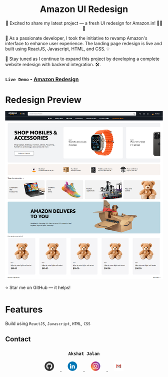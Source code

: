 <h1 align="center">Amazon UI Redesign</h1>

<p align="center">🚀 Excited to share my latest project — a fresh UI redesign for Amazon.in! 👨‍💻✨

🌟 As a passionate developer, I took the initiative to revamp Amazon's interface to enhance user experience. The landing page redesign is live and built using ReactJS, Javascript, HTML, and CSS. 💡

🎯 Stay tuned as I continue to expand this project by developing a complete website redesign with backend integration. 🛠️.<p>

### <code>Live Demo</code> - **[Amazon Redesign](https://akshat-amazonredesign.netlify.app/)**

# Redesign Preview

 ![Alt text](https://github.com/Akshatjalan/Amazon-UI-Redesign/blob/main/src/assets/redesignMock.png?raw=true "Main Page")

:star:  Star me on GitHub — it helps!

# Features
Build using `ReactJS`, `Javascript`, `HTML`, `CSS`

## Contact 
 <h3 align="center">
  <code> Akshat Jalan </code>
</h3>
  <p align="center"> 

  <a href="https://github.com/Akshatjalan">
    <img src="https://github.com/Akshatjalan/akshat/blob/master/Color/Github.svg" width="30" height="30" hspace="20">
  </a>

  <a href="https://www.linkedin.com/in/akshat-jalan/">
    <img src="https://github.com/Akshatjalan/akshat/blob/master/Color/LinkedIN.svg" width="30" height="30" hspace="20">
  </a>

  <a href="https://www.instagram.com/akshatxjalan/">
    <img src="https://github.com/Akshatjalan/akshat/blob/master/Color/Instagram.svg" width="30" height="30" hspace="20">
  </a>
    <a href="mailto:jalanakshat2@gmail.com">
    <img src="https://github.com/Akshatjalan/akshat/blob/master/Color/Gmail.svg"  width="30" height="30" hspace="20">
  </a>

</p>
